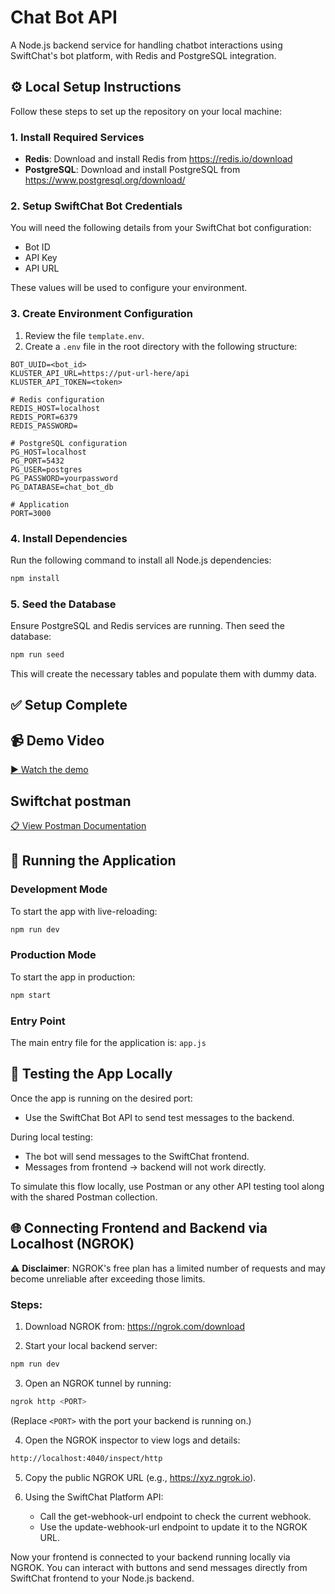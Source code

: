 # Chat Bot API

A Node.js backend service for handling chatbot interactions using SwiftChat's bot platform, with Redis and PostgreSQL integration.

## ⚙️ Local Setup Instructions

Follow these steps to set up the repository on your local machine:

### 1. Install Required Services
- **Redis**: Download and install Redis from https://redis.io/download
- **PostgreSQL**: Download and install PostgreSQL from https://www.postgresql.org/download/

### 2. Setup SwiftChat Bot Credentials
You will need the following details from your SwiftChat bot configuration:
- Bot ID
- API Key
- API URL

These values will be used to configure your environment.

### 3. Create Environment Configuration
1. Review the file `template.env`.
2. Create a `.env` file in the root directory with the following structure:

```env
BOT_UUID=<bot_id>
KLUSTER_API_URL=https://put-url-here/api
KLUSTER_API_TOKEN=<token>

# Redis configuration
REDIS_HOST=localhost
REDIS_PORT=6379
REDIS_PASSWORD=

# PostgreSQL configuration
PG_HOST=localhost
PG_PORT=5432
PG_USER=postgres
PG_PASSWORD=yourpassword
PG_DATABASE=chat_bot_db

# Application
PORT=3000
```

### 4. Install Dependencies
Run the following command to install all Node.js dependencies:

```bash
npm install
```

### 5. Seed the Database
Ensure PostgreSQL and Redis services are running. Then seed the database:

```bash
npm run seed
```

This will create the necessary tables and populate them with dummy data.

## ✅ Setup Complete

## 📹 Demo Video

[▶️ Watch the demo](https://drive.google.com/file/d/1629PmJgL7xZj0qyiAROf3BTUFredwbYW/view?usp=sharing)

## Swiftchat postman

[📋 View Postman Documentation](https://documenter.getpostman.com/view/20587790/UyrGCuhH#ecd8fd49-96ab-4ff4-8216-57539e20f742)

## 🚀 Running the Application

### Development Mode
To start the app with live-reloading:

```bash
npm run dev
```

### Production Mode
To start the app in production:

```bash
npm start
```

### Entry Point
The main entry file for the application is: `app.js`

## 🔄 Testing the App Locally
Once the app is running on the desired port:

- Use the SwiftChat Bot API to send test messages to the backend.

During local testing:
- The bot will send messages to the SwiftChat frontend.
- Messages from frontend → backend will not work directly.

To simulate this flow locally, use Postman or any other API testing tool along with the shared Postman collection.

## 🌐 Connecting Frontend and Backend via Localhost (NGROK)

⚠️ **Disclaimer**: NGROK's free plan has a limited number of requests and may become unreliable after exceeding those limits.

### Steps:
1. Download NGROK from: https://ngrok.com/download

2. Start your local backend server:
```bash
npm run dev
```

3. Open an NGROK tunnel by running:
```bash
ngrok http <PORT>
```
(Replace `<PORT>` with the port your backend is running on.)

4. Open the NGROK inspector to view logs and details:
```bash
http://localhost:4040/inspect/http
```

5. Copy the public NGROK URL (e.g., https://xyz.ngrok.io).

6. Using the SwiftChat Platform API:
   - Call the get-webhook-url endpoint to check the current webhook.
   - Use the update-webhook-url endpoint to update it to the NGROK URL.

Now your frontend is connected to your backend running locally via NGROK. You can interact with buttons and send messages directly from SwiftChat frontend to your Node.js backend.
